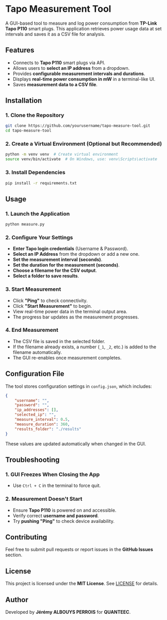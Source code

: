 # Tapo Measurement Tool

A GUI-based tool to measure and log power consumption from **TP-Link Tapo P110** smart plugs. This application retrieves power usage data at set intervals and saves it as a CSV file for analysis.

## Features
- Connects to **Tapo P110** smart plugs via API.
- Allows users to **select an IP address** from a dropdown.
- Provides **configurable measurement intervals and durations**.
- Displays **real-time power consumption in mW** in a terminal-like UI.
- Saves **measurement data to a CSV file**.

## Installation

### **1. Clone the Repository**
```sh
git clone https://github.com/yourusername/tapo-measure-tool.git
cd tapo-measure-tool
```

### **2. Create a Virtual Environment (Optional but Recommended)**
```sh
python -m venv venv  # Create virtual environment
source venv/bin/activate  # On Windows, use: venv\Scripts\activate
```

### **3. Install Dependencies**
```sh
pip install -r requirements.txt
```

## Usage

### **1. Launch the Application**
```sh
python measure.py
```

### **2. Configure Your Settings**
- **Enter Tapo login credentials** (Username & Password).
- **Select an IP Address** from the dropdown or add a new one.
- **Set the measurement interval (seconds)**.
- **Set the duration for the measurement (seconds)**.
- **Choose a filename for the CSV output**.
- **Select a folder to save results**.

### **3. Start Measurement**
- Click **"Ping"** to check connectivity.
- Click **"Start Measurement"** to begin.
- View real-time power data in the terminal output area.
- The progress bar updates as the measurement progresses.

### **4. End Measurement**
- The CSV file is saved in the selected folder.
- If the filename already exists, a number (`_1`, `_2`, etc.) is added to the filename automatically.
- The GUI re-enables once measurement completes.

## Configuration File
The tool stores configuration settings in `config.json`, which includes:
```json
{
    "username": "",
    "password": "",
    "ip_addresses": [],
    "selected_ip": "",
    "measure_interval": 0.5,
    "measure_duration": 360,
    "results_folder": "./results"
}
```
These values are updated automatically when changed in the GUI.

## Troubleshooting
### **1. GUI Freezes When Closing the App**
- Use `Ctrl + C` in the terminal to force quit.

### **2. Measurement Doesn't Start**
- Ensure **Tapo P110** is powered on and accessible.
- Verify correct **username and password**.
- Try **pushing "Ping"** to check device availability.

## Contributing
Feel free to submit pull requests or report issues in the **GitHub Issues** section.

## License
This project is licensed under the **MIT License**. See [LICENSE](LICENSE) for details.

## Author
Developed by **Jérémy ALBOUYS PERROIS** for **QUANTEEC**.


